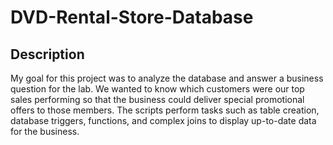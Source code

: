 # DVD-Rental-Store-Database
## Description 
<p>
  My goal for this project was to analyze the database and answer a business question for the lab. We wanted to know which customers were our top sales performing so that the business could deliver special promotional offers to those members. 
  The scripts perform tasks such as table creation, database triggers, functions, and complex joins to display up-to-date data for the business. 
</p>
